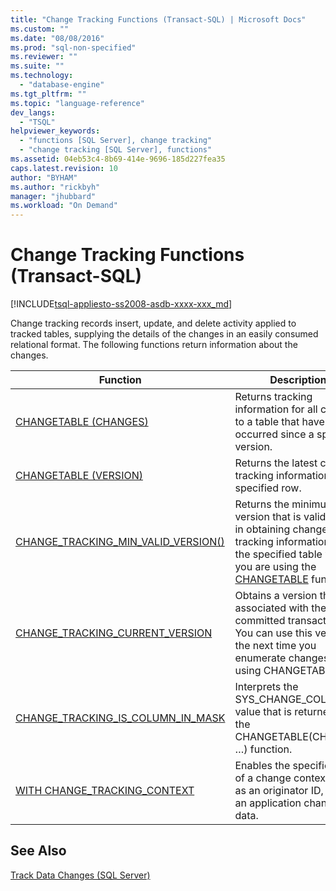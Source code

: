 ```yaml
---
title: "Change Tracking Functions (Transact-SQL) | Microsoft Docs"
ms.custom: ""
ms.date: "08/08/2016"
ms.prod: "sql-non-specified"
ms.reviewer: ""
ms.suite: ""
ms.technology: 
  - "database-engine"
ms.tgt_pltfrm: ""
ms.topic: "language-reference"
dev_langs: 
  - "TSQL"
helpviewer_keywords: 
  - "functions [SQL Server], change tracking"
  - "change tracking [SQL Server], functions"
ms.assetid: 04eb53c4-8b69-414e-9696-185d227fea35
caps.latest.revision: 10
author: "BYHAM"
ms.author: "rickbyh"
manager: "jhubbard"
ms.workload: "On Demand"
---
```

# Change Tracking Functions (Transact-SQL)
[!INCLUDE[tsql-appliesto-ss2008-asdb-xxxx-xxx_md](../../includes/tsql-appliesto-ss2008-asdb-xxxx-xxx-md.md)]

  Change tracking records insert, update, and delete activity applied to tracked tables, supplying the details of the changes in an easily consumed relational format. The following functions return information about the changes.  
  
|Function|Description|  
|--------------|-----------------|  
|[CHANGETABLE (CHANGES)](../../relational-databases/system-functions/changetable-transact-sql.md)|Returns tracking information for all changes to a table that have occurred since a specified version.|  
|[CHANGETABLE (VERSION)](../../relational-databases/system-functions/changetable-transact-sql.md)|Returns the latest change tracking information for a specified row.|  
|[CHANGE_TRACKING_MIN_VALID_VERSION()](../../relational-databases/system-functions/change-tracking-min-valid-version-transact-sql.md)|Returns the minimum version that is valid for use in obtaining change tracking information from the specified table when you are using the [CHANGETABLE](../../relational-databases/system-functions/changetable-transact-sql.md) function.|  
|[CHANGE_TRACKING_CURRENT_VERSION](../../relational-databases/system-functions/change-tracking-current-version-transact-sql.md)|Obtains a version that is associated with the last committed transaction. You can use this version the next time you enumerate changes by using CHANGETABLE.|  
|[CHANGE_TRACKING_IS_COLUMN_IN_MASK](../../relational-databases/system-functions/change-tracking-is-column-in-mask-transact-sql.md)|Interprets the SYS_CHANGE_COLUMNS value that is returned by the CHANGETABLE(CHANGES …) function.|  
|[WITH CHANGE_TRACKING_CONTEXT](../../relational-databases/system-functions/with-change-tracking-context-transact-sql.md)|Enables the specification of a change context, such as an originator ID, when an application changes data.|  
  
## See Also  
 [Track Data Changes &#40;SQL Server&#41;](../../relational-databases/track-changes/track-data-changes-sql-server.md)  
  
  
